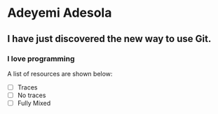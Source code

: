 # Adeyemi Adesola
## I have just discovered the new way to use Git.
### I love programming
A list of resources are shown below:
- [ ] Traces
- [ ] No traces
- [ ] Fully Mixed
